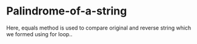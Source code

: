 # Palindrome-of-a-string
Here, equals method is used to compare original and reverse string which we formed using for loop..

